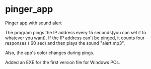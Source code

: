 # pinger_app
Pinger app with sound alert

The program pings the IP address every 15 seconds(you can set it to whatever you want).
If the IP address can't be pinged, it counts four responses ( 60 sec) and then plays the sound "alert.mp3".

Also, the app's color changes during pings.

Added an EXE for the first version file for Windows PCs.
